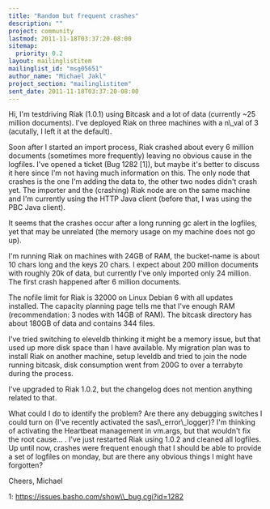 ```yaml
---
title: "Random but frequent crashes"
description: ""
project: community
lastmod: 2011-11-18T03:37:20-08:00
sitemap:
  priority: 0.2
layout: mailinglistitem
mailinglist_id: "msg05651"
author_name: "Michael Jakl"
project_section: "mailinglistitem"
sent_date: 2011-11-18T03:37:20-08:00
---
```



Hi,
I'm testdriving Riak (1.0.1) using Bitcask and a lot of data
(currently ~25 million documents). I've deployed Riak on three
machines with a n\\_val of 3 (acutally, I left it at the default).

Soon after I started an import process, Riak crashed about every 6
million documents (sometimes more frequently) leaving no obvious cause
in the logfiles. I've opened a ticket (Bug 1282 [1]), but maybe it's
better to discuss it here since I'm not having much information on
this. The only node that crashes is the one I'm adding the data to,
the other two nodes didn't crash yet. The importer and the (crashing)
Riak node are on the same machine and I'm currently using the HTTP
Java client (before that, I was using the PBC Java client).

It seems that the crashes occur after a long running gc alert in the
logfiles, yet that may be unrelated (the memory usage on my machine
does not go up).

I'm running Riak on machines with 24GB of RAM, the bucket-name is
about 10 chars long and the keys 20 chars. I expect about 200 million
documents with roughly 20k of data, but currently I've only imported
only 24 million. The first crash happened after 6 million documents.

The nofile limit for Riak is 32000 on Linux Debian 6 with all updates
installed. The capacity planning page tells me that I've enough RAM
(recommendation: 3 nodes with 14GB of RAM). The bitcask directory has
about 180GB of data and contains 344 files.

I've tried switching to eleveldb thinking it might be a memory issue,
but that used up more disk space than I have available. My migration
plan was to install Riak on another machine, setup leveldb and tried
to join the node running bitcask, disk consumption went from 200G to
over a terrabyte during the process.

I've upgraded to Riak 1.0.2, but the changelog does not mention
anything related to that.

What could I do to identify the problem? Are there any debugging
switches I could turn on (I've recently activated the
sasl\\_error\\_logger)? I'm thinking of activating the Heartbeat
management in vm.args, but that wouldn't fix the root cause... . I've
just restarted Riak using 1.0.2 and cleaned all logfiles. Up until
now, crashes were frequent enough that I should be able to provide a
set of logfiles on monday, but are there any obvious things I might
have forgotten?

Cheers,
Michael

 1: https://issues.basho.com/show\\_bug.cgi?id=1282


